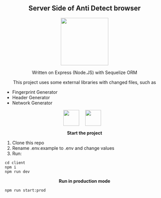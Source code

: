 <h2 align="center">Server Side of Anti Detect browser</h2>
<p align="center">
    <img width="150px" src="https://upload.wikimedia.org/wikipedia/commons/thumb/d/d9/Node.js_logo.svg/2560px-Node.js_logo.svg.png" />
</p>

<p align="center">
    Written on Express (Node.JS) with Sequelize ORM
</p>

<p align="center">
    This project uses some external libraries with changed files, such as
    <ul>
        <li>Fingerprint Generator</li>
        <li>Header Generator</li>
        <li>Network Generator</li>
    </ul>
</p>

<p align="center">
    <img align="center" style="margin-right: 15px" height="50px" src="https://upload.wikimedia.org/wikipedia/commons/thumb/d/d9/Node.js_logo.svg/2560px-Node.js_logo.svg.png" alt="" />
    <img align="center" style="margin-right: 15px" height="50px" src="https://sequelize.org/img/logo.svg" alt="" />
</p>

<p align="center"><b>Start the project</b></p>

<ol>
    <li>Clone this repo</li>
    <li>Rename .env.example to .env and change values</li>
    <li>Run:</li>
</ol>
</p>

    cd client
    npm i
    npm run dev

<p align="center"><b>Run in production mode</b></p>

    npm run start:prod

